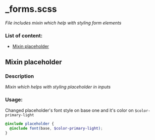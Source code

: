 # _forms.scss
_File includes mixin which help with styling form elements_

### List of content:
- [Mixin placeholder](#mixin-placeholder)


## Mixin placeholder

### Description
_Mixin which helps with styling placeholder in inputs_

### Usage: 
Changed placeholder's font style on base one and it's color on `$color-primary-light`

```scss
@include placeholder {
  @include font(base, $color-primary-light);
}
```